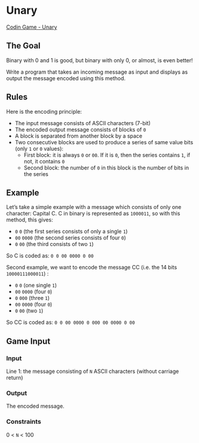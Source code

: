 # Unary

[Codin Game - Unary](https://www.codingame.com/ide/puzzle/unary)

## The Goal

Binary with 0 and 1 is good, but binary with only 0, or almost, is even better!

Write a program that takes an incoming message as input and displays as output the message encoded using this method.

## Rules

Here is the encoding principle:

* The input message consists of ASCII characters (7-bit)
* The encoded output message consists of blocks of `0`
* A block is separated from another block by a space
* Two consecutive blocks are used to produce a series of same value bits (only `1` or `0` values):
  * First block: it is always `0` or `00`. If it is `0`, then the series contains `1`, if not, it contains `0`
  * Second block: the number of `0` in this block is the number of bits in the series

## Example

Let’s take a simple example with a message which consists of only one character: Capital C. C in binary is represented as `1000011`, so with this method, this gives:

* `0` `0` (the first series consists of only a single `1`)
* `00` `0000` (the second series consists of four `0`)
* `0` `00` (the third consists of two `1`)

So C is coded as: `0 0 00 0000 0 00`

Second example, we want to encode the message CC (i.e. the 14 bits `10000111000011`) :

* `0` `0` (one single `1`)
* `00` `0000` (four `0`)
* `0` `000` (three `1`)
* `00` `0000` (four `0`)
* `0` `00` (two `1`)

So CC is coded as: `0 0 00 0000 0 000 00 0000 0 00`

## Game Input

### Input

Line 1: the message consisting of `N` ASCII characters (without carriage return)

### Output

The encoded message.

### Constraints

0 < `N` < 100
